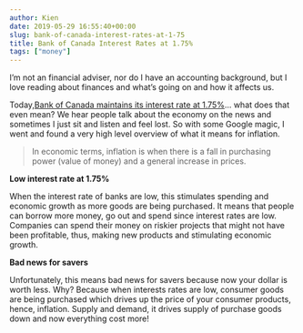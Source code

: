 ```yaml
---
author: Kien
date: 2019-05-29 16:55:40+00:00
slug: bank-of-canada-interest-rates-at-1-75
title: Bank of Canada Interest Rates at 1.75%
tags: ["money"]
---
```


I’m not an financial adviser, nor do I have an accounting background, but I love reading about finances and what’s going on and how it affects us.

Today,<a href="https://www.bankofcanada.ca/2019/05/fad-press-release-2019-05-29/" target="_blank">Bank of Canada maintains its interest rate at 1.75%</a>... what does that even mean? We hear people talk about the economy on the news and sometimes I just sit and listen and feel lost. So with some Google magic, I went and found a very high level overview of what it means for inflation.

<blockquote>In economic terms, inflation is when there is a fall in purchasing power (value of money) and a general increase in prices. </blockquote>

**Low interest rate at 1.75%**

When the interest rate of banks are low, this stimulates spending and economic growth as more goods are being purchased. It means that people can borrow more money, go out and spend since interest rates are low. Companies can spend their money on riskier projects that might not have been profitable, thus, making new products and stimulating economic growth.

**Bad news for savers**

Unfortunately, this means bad news for savers because now your dollar is worth less. Why? Because when interests rates are low, consumer goods are being purchased which drives up the price of your consumer products, hence, inflation. Supply and demand, it drives supply of purchase goods down and now everything cost more!
